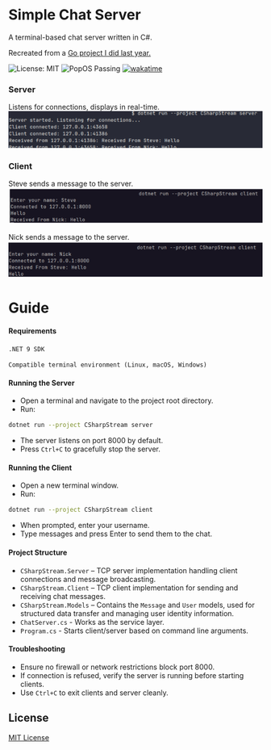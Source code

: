 # Simple Chat Server
A terminal-based chat server written in C#.

Recreated from a [Go project I did last year.](https://github.com/Sieep-Coding/chatserver)

![License: MIT](https://img.shields.io/badge/License-MIT-blue.svg)
![PopOS Passing](https://img.shields.io/badge/PopOS-Passing-darkgreen.svg)
[![wakatime](https://wakatime.com/badge/user/2156ce13-ae9d-4c0e-a543-89b2bddcd2f6/project/5b0c4b85-4c80-47c8-a9ae-26af61b969a9.svg)](https://wakatime.com/badge/user/2156ce13-ae9d-4c0e-a543-89b2bddcd2f6/project/5b0c4b85-4c80-47c8-a9ae-26af61b969a9)

### Server
Listens for connections, displays in real-time.
![](https://github.com/Sieep-Coding/simple-chat-csharp/blob/main/Public/server.png)

### Client
Steve sends a message to the server.
![](https://github.com/Sieep-Coding/simple-chat-csharp/blob/main/Public/client1.png)

Nick sends a message to the server.
![](https://github.com/Sieep-Coding/simple-chat-csharp/blob/main/Public/client2.png)
# Guide

#### Requirements
`.NET 9 SDK`

`Compatible terminal environment (Linux, macOS, Windows)`

#### Running the Server
- Open a terminal and navigate to the project root directory.
- Run:
```bash
dotnet run --project CSharpStream server
```
- The server listens on port 8000 by default.
- Press `Ctrl+C` to gracefully stop the server.

#### Running the Client
- Open a new terminal window.
- Run: 
```bash
dotnet run --project CSharpStream client
```
- When prompted, enter your username.
- Type messages and press Enter to send them to the chat.

#### Project Structure
- `CSharpStream.Server` – TCP server implementation handling client connections and message broadcasting.
- `CSharpStream.Client` – TCP client implementation for sending and receiving chat messages.
- `CSharpStream.Models` – Contains the `Message` and `User` models, used for structured data transfer and managing user identity information.
- `ChatServer.cs` - Works as the service layer.
- `Program.cs` - Starts client/server based on command line arguments.

#### Troubleshooting
- Ensure no firewall or network restrictions block port 8000.
- If connection is refused, verify the server is running before starting clients.
- Use `Ctrl+C` to exit clients and server cleanly.

## License
[MIT License](https://github.com/Sieep-Coding/simple-chat-csharp/tree/main?tab=MIT-1-ov-file)